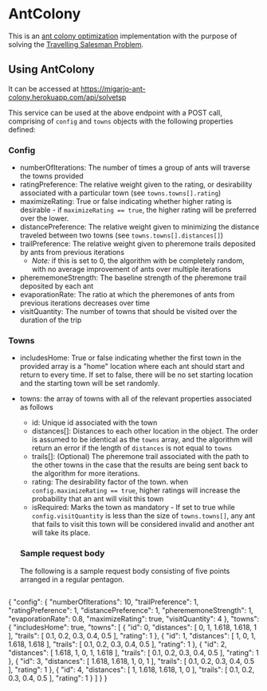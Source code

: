 # AntColony
This is an [ant colony optimization](http://iridia.ulb.ac.be/~mbiro/Paperi/IridiaTr2006-023r001.pdf) implementation with the purpose of solving the [Travelling Salesman Problem](https://en.wikipedia.org/wiki/Travelling_salesman_problem).

## Using AntColony

It can be accessed at https://migarjo-ant-colony.herokuapp.com/api/solvetsp

This service can be used at the above endpoint with a POST call, comprising of `config` and `towns` objects with the following properties defined:

### Config
- numberOfIterations: The number of times a group of ants will traverse the towns provided
- ratingPreference: The relative weight given to the rating, or desirability associated with a particular town (see `towns.towns[].rating`)
- maximizeRating: True or false indicating whether higher rating is desirable - if `maximizeRating == true`, the higher rating will be preferred over the lower.
- distancePreference: The relative weight given to minimizing the distance traveled between two towns (see `towns.towns[].distances[]`)
- trailPreference: The relative weight given to pheremone trails deposited by ants from previous iterations
  - _Note:_ if this is set to 0, the algorithm with be completely random, with no average improvement of ants over multiple iterations
- pherememoneStrength: The baseline strength of the pheremone trail deposited by each ant
- evaporationRate: The ratio at which the pheremones of ants from previous iterations decreases over time
- visitQuantity: The number of towns that should be visited over the duration of the trip

### Towns
- includesHome: True or false indicating whether the first town in the provided array is a "home" location where each ant should start and return to every time. If set to false, there will be no set starting location and the starting town will be set randomly.
- towns: the array of towns with all of the relevant properties associated as follows
  - id: Unique id associated with the town
  - distances[]: Distances to each other location in the object. The order is assumed to be identical as the `towns` array, and the algorithm will return an error if the length of `distances` is not equal to `towns`
  - trails[]: (Optional) The pheremone trail associated with the path to the other towns in the case that the results are being sent back to the algorithm for more iterations.
  - rating: The desirability factor of the town. when `config.maximizeRating == true`, higher ratings will increase the probability that an ant will visit this town
  - isRequired: Marks the town as mandatory - If set to true while `config.visitQuantity` is less than the size of `towns.towns[]`, any ant that fails to visit this town will be considered invalid and another ant will take its place.

  ### Sample request body
  The following is a sample request body consisting of five points arranged in a regular pentagon.

  ```json
{ 
	"config":  {
        "numberOfIterations": 10,
        "trailPreference": 1,
        "ratingPreference": 1,
        "distancePreference": 1,
        "pherememoneStrength": 1,
        "evaporationRate": 0.8,
        "maximizeRating": true,
        "visitQuantity": 4
	},
	"towns":{
        "includesHome": true,
		"towns": [
			{
				"id": 0,
				"distances": [
					0,
					1,
					1.618,
                    1.618,
                    1
				],
				"trails": [
					0.1,
					0.2,
					0.3,
                    0.4,
                    0.5
				],
				"rating": 1
			},
			{
				"id": 1,
				"distances": [
					1,
					0,
					1,
                    1.618,
                    1.618
				],
				"trails": [
					0.1,
					0.2,
					0.3,
                    0.4,
                    0.5
				],
				"rating": 1
			},
			{
				"id": 2,
				"distances": [
					1.618,
					1,
					0,
                    1,
                    1.618
				],
				"trails": [
					0.1,
					0.2,
					0.3,
                    0.4,
                    0.5
				],
				"rating": 1
			},
			{
				"id": 3,
				"distances": [
					1.618,
					1.618,
					1,
                    0,
                    1
				],
				"trails": [
					0.1,
					0.2,
					0.3,
                    0.4,
                    0.5
				],
				"rating": 1
			},
			{
				"id": 4,
				"distances": [
					1,
					1.618,
					1.618,
                    1,
                    0
				],
				"trails": [
					0.1,
					0.2,
					0.3,
                    0.4,
                    0.5
				],
				"rating": 1
			}
		]
	}
}
```